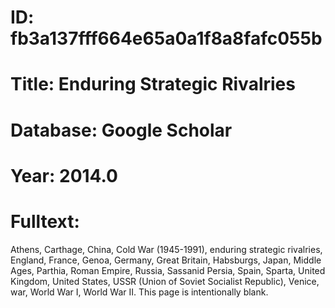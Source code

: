 # ID: fb3a137fff664e65a0a1f8a8fafc055b
# Title: Enduring Strategic Rivalries
# Database: Google Scholar
# Year: 2014.0
# Fulltext:
Athens, Carthage, China, Cold War (1945-1991), enduring strategic rivalries, England, France, Genoa, Germany, Great Britain, Habsburgs, Japan, Middle Ages, Parthia, Roman Empire, Russia, Sassanid Persia, Spain, Sparta, United Kingdom, United States, USSR (Union of Soviet Socialist Republic), Venice, war, World War I, World War II.
This page is intentionally blank.